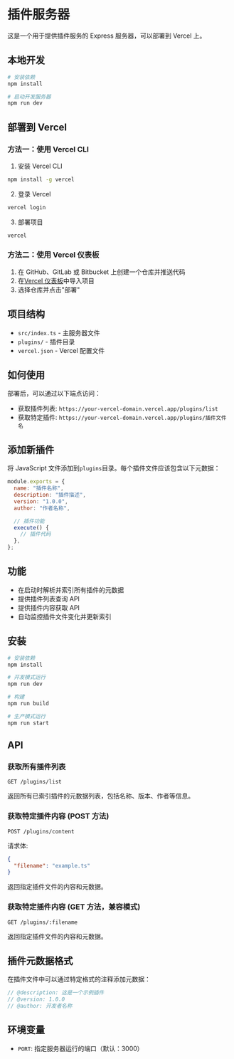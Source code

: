 # 插件服务器

这是一个用于提供插件服务的 Express 服务器，可以部署到 Vercel 上。

## 本地开发

```bash
# 安装依赖
npm install

# 启动开发服务器
npm run dev
```

## 部署到 Vercel

### 方法一：使用 Vercel CLI

1. 安装 Vercel CLI

```bash
npm install -g vercel
```

2. 登录 Vercel

```bash
vercel login
```

3. 部署项目

```bash
vercel
```

### 方法二：使用 Vercel 仪表板

1. 在 GitHub、GitLab 或 Bitbucket 上创建一个仓库并推送代码
2. 在[Vercel 仪表板](https://vercel.com)中导入项目
3. 选择仓库并点击"部署"

## 项目结构

- `src/index.ts` - 主服务器文件
- `plugins/` - 插件目录
- `vercel.json` - Vercel 配置文件

## 如何使用

部署后，可以通过以下端点访问：

- 获取插件列表: `https://your-vercel-domain.vercel.app/plugins/list`
- 获取特定插件: `https://your-vercel-domain.vercel.app/plugins/插件文件名`

## 添加新插件

将 JavaScript 文件添加到`plugins`目录。每个插件文件应该包含以下元数据：

```javascript
module.exports = {
  name: "插件名称",
  description: "插件描述",
  version: "1.0.0",
  author: "作者名称",

  // 插件功能
  execute() {
    // 插件代码
  },
};
```

## 功能

- 在启动时解析并索引所有插件的元数据
- 提供插件列表查询 API
- 提供插件内容获取 API
- 自动监控插件文件变化并更新索引

## 安装

```bash
# 安装依赖
npm install

# 开发模式运行
npm run dev

# 构建
npm run build

# 生产模式运行
npm run start
```

## API

### 获取所有插件列表

```
GET /plugins/list
```

返回所有已索引插件的元数据列表，包括名称、版本、作者等信息。

### 获取特定插件内容 (POST 方法)

```
POST /plugins/content
```

请求体:

```json
{
  "filename": "example.ts"
}
```

返回指定插件文件的内容和元数据。

### 获取特定插件内容 (GET 方法，兼容模式)

```
GET /plugins/:filename
```

返回指定插件文件的内容和元数据。

## 插件元数据格式

在插件文件中可以通过特定格式的注释添加元数据：

```typescript
// @description: 这是一个示例插件
// @version: 1.0.0
// @author: 开发者名称
```

## 环境变量

- `PORT`: 指定服务器运行的端口（默认：3000）
